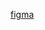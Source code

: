 [figma](https://www.figma.com/design/WyFL7XWV7cFkNfr8Z3MWIZ/Essential-UI---Figma-Ui-Kit-(Community)?node-id=315-449&node-type=CANVAS&t=aoYVhwlPHRYNfVez-0)